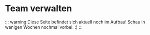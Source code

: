 
# Team verwalten

::: warning Diese Seite befindet sich aktuell noch im Aufbau!
Schau in wenigen Wochen nochmal vorbei. :)
:::
